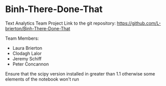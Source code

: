 # Binh-There-Done-That
Text Analytics Team Project
Link to the git repository: https://github.com/L-brierton/Binh-There-Done-That

Team Members:
 + Laura Brierton
 + Clodagh Lalor
 + Jeremy Schiff
 + Peter Concannon
 
Ensure that the scipy version installed in greater than 1.1 otherwise some elements of the notebook won't run
